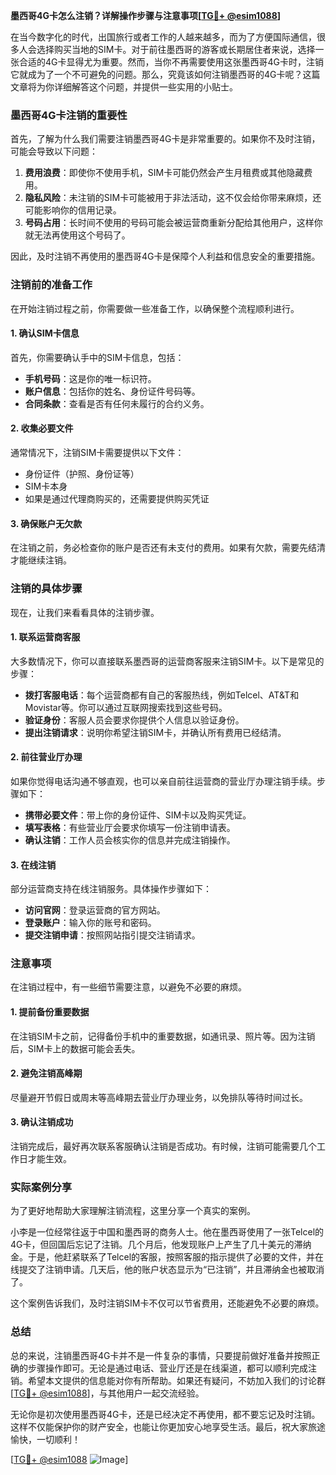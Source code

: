 **墨西哥4G卡怎么注销？详解操作步骤与注意事项[[TG💪+ @esim1088](https://t.me/s/esim1088)]**

在当今数字化的时代，出国旅行或者工作的人越来越多，而为了方便国际通信，很多人会选择购买当地的SIM卡。对于前往墨西哥的游客或长期居住者来说，选择一张合适的4G卡显得尤为重要。然而，当你不再需要使用这张墨西哥4G卡时，注销它就成为了一个不可避免的问题。那么，究竟该如何注销墨西哥的4G卡呢？这篇文章将为你详细解答这个问题，并提供一些实用的小贴士。

### 墨西哥4G卡注销的重要性

首先，了解为什么我们需要注销墨西哥4G卡是非常重要的。如果你不及时注销，可能会导致以下问题：

1. **费用浪费**：即使你不使用手机，SIM卡可能仍然会产生月租费或其他隐藏费用。
2. **隐私风险**：未注销的SIM卡可能被用于非法活动，这不仅会给你带来麻烦，还可能影响你的信用记录。
3. **号码占用**：长时间不使用的号码可能会被运营商重新分配给其他用户，这样你就无法再使用这个号码了。

因此，及时注销不再使用的墨西哥4G卡是保障个人利益和信息安全的重要措施。

### 注销前的准备工作

在开始注销过程之前，你需要做一些准备工作，以确保整个流程顺利进行。

#### 1. 确认SIM卡信息
首先，你需要确认手中的SIM卡信息，包括：
- **手机号码**：这是你的唯一标识符。
- **账户信息**：包括你的姓名、身份证件号码等。
- **合同条款**：查看是否有任何未履行的合约义务。

#### 2. 收集必要文件
通常情况下，注销SIM卡需要提供以下文件：
- 身份证件（护照、身份证等）
- SIM卡本身
- 如果是通过代理商购买的，还需要提供购买凭证

#### 3. 确保账户无欠款
在注销之前，务必检查你的账户是否还有未支付的费用。如果有欠款，需要先结清才能继续注销。

### 注销的具体步骤

现在，让我们来看看具体的注销步骤。

#### 1. 联系运营商客服
大多数情况下，你可以直接联系墨西哥的运营商客服来注销SIM卡。以下是常见的步骤：
- **拨打客服电话**：每个运营商都有自己的客服热线，例如Telcel、AT&T和Movistar等。你可以通过互联网搜索找到这些号码。
- **验证身份**：客服人员会要求你提供个人信息以验证身份。
- **提出注销请求**：说明你希望注销SIM卡，并确认所有费用已经结清。

#### 2. 前往营业厅办理
如果你觉得电话沟通不够直观，也可以亲自前往运营商的营业厅办理注销手续。步骤如下：
- **携带必要文件**：带上你的身份证件、SIM卡以及购买凭证。
- **填写表格**：有些营业厅会要求你填写一份注销申请表。
- **确认注销**：工作人员会核实你的信息并完成注销操作。

#### 3. 在线注销
部分运营商支持在线注销服务。具体操作步骤如下：
- **访问官网**：登录运营商的官方网站。
- **登录账户**：输入你的账号和密码。
- **提交注销申请**：按照网站指引提交注销请求。

### 注意事项

在注销过程中，有一些细节需要注意，以避免不必要的麻烦。

#### 1. 提前备份重要数据
在注销SIM卡之前，记得备份手机中的重要数据，如通讯录、照片等。因为注销后，SIM卡上的数据可能会丢失。

#### 2. 避免注销高峰期
尽量避开节假日或周末等高峰期去营业厅办理业务，以免排队等待时间过长。

#### 3. 确认注销成功
注销完成后，最好再次联系客服确认注销是否成功。有时候，注销可能需要几个工作日才能生效。

### 实际案例分享

为了更好地帮助大家理解注销流程，这里分享一个真实的案例。

小李是一位经常往返于中国和墨西哥的商务人士。他在墨西哥使用了一张Telcel的4G卡，但回国后忘记了注销。几个月后，他发现账户上产生了几十美元的滞纳金。于是，他赶紧联系了Telcel的客服，按照客服的指示提供了必要的文件，并在线提交了注销申请。几天后，他的账户状态显示为“已注销”，并且滞纳金也被取消了。

这个案例告诉我们，及时注销SIM卡不仅可以节省费用，还能避免不必要的麻烦。

### 总结

总的来说，注销墨西哥4G卡并不是一件复杂的事情，只要提前做好准备并按照正确的步骤操作即可。无论是通过电话、营业厅还是在线渠道，都可以顺利完成注销。希望本文提供的信息能对你有所帮助。如果还有疑问，不妨加入我们的讨论群[[TG💪+ @esim1088](https://t.me/s/esim1088)]，与其他用户一起交流经验。

无论你是初次使用墨西哥4G卡，还是已经决定不再使用，都不要忘记及时注销。这样不仅能保护你的财产安全，也能让你更加安心地享受生活。最后，祝大家旅途愉快，一切顺利！

[[TG💪+ @esim1088](https://t.me/s/esim1088) ![Image](https://i.postimg.cc/4NQfJmqS/Snipaste-2025-05-13-00-14-12.png)]